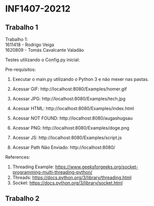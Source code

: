 # INF1407-20212

## Trabalho 1
Trabalho 1:<br/> 
1611418 - Rodrigo Veiga<br/> 
1620809 - Tomás Cavalcante Valadão<br/> 

Testes utilizando o Config.py inicial:<br/>

Pre-requisitos:
1) Executar o main.py utilizando o Python 3 e não mexer nas pastas.<br/>

1) Acessar GIF: http://localhost:8080/Examples/homer.gif<br/>
2) Acessar JPG: http://localhost:8080/Examples/tech.jpg<br/>
3) Acessar HTML: http://localhost:8080/Examples/index.html<br/>
4) Acessar NOT FOUND: http://localhost:8080/augashugsau<br/>
5) Acessar PNG: http://localhost:8080/Examples/doge.png<br/>
6) Acessar JS: http://localhost:8080/Examples/script.js<br/>
7) Acessar Path Não Enviado: http://localhost:8080/<br/>


References:<br/>
1) Threading Example: https://www.geeksforgeeks.org/socket-programming-multi-threading-python/<br/>
2) Threads: https://docs.python.org/3/library/threading.html<br/>
3) Socket: https://docs.python.org/3/library/socket.html<br/>

## Trabalho 2

